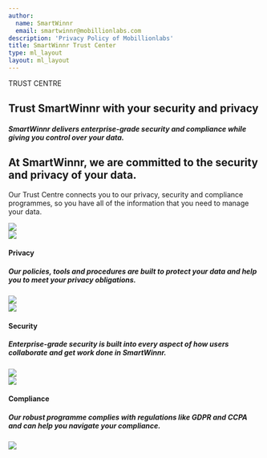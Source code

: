 ```yaml
---
author:
  name: SmartWinnr
  email: smartwinnr@mobillionlabs.com
description: 'Privacy Policy of Mobillionlabs'
title: SmartWinnr Trust Center
type: ml_layout
layout: ml_layout
---
```

<section class="">
  <div class="padding50 ml-pure-white-background ">
    <div class="row  ">
      <div class="col-lg-12 ml_div_contents_in_center">
        <p>TRUST CENTRE</p>
      </div>
      <div class="col-lg-12 ml_div_contents_in_center">
        <p>
          <h1 class="ml_text_bold">Trust SmartWinnr with your security and privacy</h1>
        </p>
      </div>
      <div class="col-lg-12 ml_div_contents_in_center ml_line_height_2">
          <div class="col-lg-6 text-center">
           <p>
           <h5 class="ml_text_bold">SmartWinnr delivers enterprise-grade security and compliance while giving you control over your data.</h5>
        </p>
          </div>     
      </div>
    </div>
  </div>
</section>

<section class="ml-privacy-background ml-padding-bottom30">
  <div class="ml-padding-privacy ">
    <div class="row  ">
      <div class="col-lg-7 ">
      <h2 class="ml_text_bold ml_body_text_white">At SmartWinnr, we are committed to the security and privacy of your data.</h2>
      <p class="ml_text_bold ml_body_text_white">Our Trust Centre connects you to our privacy, security and compliance programmes, so you have all of the information that you need to manage your data.</p>
      </div>  
       <div class="col-lg-5 ">
       <img src="/images/security.png" class ="security-image">
       </div>
      </div>
    </div>
    <div class="row ml-padding-left5 ml-padding-bottom40">
    <div class="col-lg-3">
          <div class="card post">
            <div class="card-content">
              <article class="article">
                <img src="https://smartwinnr-resources.s3-eu-west-1.amazonaws.com/app+icons/lock.png" class="privacy-icons">
                <p><h4 class="ml_text_bold">Privacy </h4></p>
                 <h5 class="line-height1half">Our policies, tools and procedures are built to protect your data and help you to meet your privacy obligations.</h5>
                 <div class="ml-padding-bottom20">
                  <a href="/trust/privacy"><img src="https://smartwinnr-resources.s3-eu-west-1.amazonaws.com/app+icons/arrow-right.png" class="privacy-arrow-icon pull-right" ></a>
                  </div>
              </article>           
            </div>      
      </div>
      </div>
         <div class="col-lg-3">
          <div class="card post">
            <div class="card-content">
              <article class="article">
                <img src="https://smartwinnr-resources.s3-eu-west-1.amazonaws.com/app+icons/shield-check.png" class="privacy-icons">
              <p><h4 class="ml_text_bold">Security </h4></p>
                 <h5 class="line-height1half">Enterprise-grade security is built into every aspect of how users collaborate and get work done in SmartWinnr.</h5>
                 <div class="ml-padding-bottom20">
                  <a href="/trust/security"><img src="https://smartwinnr-resources.s3-eu-west-1.amazonaws.com/app+icons/arrow-right.png" class="privacy-arrow-icon pull-right" ></a>
                  </div>
              </article>           
            </div>      
      </div>
      </div>
         <div class="col-lg-3">
          <div class="card post">
            <div class="card-content">
              <article class="article">
                <img src="https://smartwinnr-resources.s3-eu-west-1.amazonaws.com/app+icons/license2.png" class="privacy-icons">
                <p><h4 class="ml_text_bold">Compliance </h4></p>
                 <h5 class="line-height1half">Our robust programme complies with regulations like GDPR and CCPA and can help you navigate your compliance.</h5>
                 <div class="ml-padding-bottom20">
                  <a href="/trust/compliance"><img src="https://smartwinnr-resources.s3-eu-west-1.amazonaws.com/app+icons/arrow-right.png" class="privacy-arrow-icon pull-right" ></a>
                  </div>
              </article>           
            </div>      
      </div>
      </div>
    </div>
   </div>
</section>